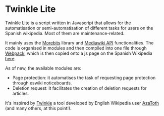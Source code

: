 # Twinkle Lite
Twinkle Lite is a script written in Javascript that allows for the automatisation or semi-automatisation of different tasks for users on the Spanish wikipedia. Most of them are maintenance-related.

It mainly uses the [Morebits](https://en.wikipedia.org/wiki/MediaWiki:Gadget-morebits.js) library and [Mediawiki API](https://www.mediawiki.org/wiki/API:Main_page) functionalities. The code is organised in modules and then compiled into one file through [Webpack](https://webpack.js.org/), which is then copied onto a js page on the Spanish Wikipedia [here](https://es.wikipedia.org/wiki/Usuario:Nacaru/twinkle-lite.js).

As of new, the available modules are:
* Page protection: it automatises the task of requesting page protection through eswiki noticeboards.
* Deletion request: it facilitates the creation of deletion requests for articles.

It's inspired by [Twinkle](https://github.com/wikimedia-gadgets/twinkle/) a tool developed by English Wikipedia user [AzaToth](https://en.wikipedia.org/wiki/User:AzaToth) (and many others, at this point!).

